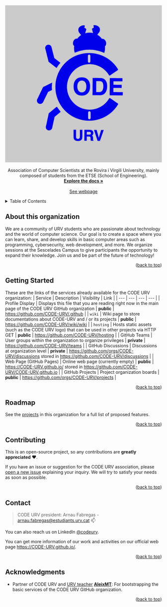 <a name="readme-top"></a>

<!-- PROJECT LOGO -->
<br />
<div align="center">
  <a href="https://github.com/CODE-URV">
    <img src="https://raw.githubusercontent.com/CODE-URV/hosting/refs/heads/master/assets/code-urv-logo.png" alt="Logo">
  </a>

  <p align="center">
    Association of Computer Scientists at the Rovira i Virgili University, mainly composed of students from the ETSE (School of Engineering).
    <br />
    <a href="https://github.com/CODE-URV/wiki/wiki"><strong>Explore the docs »</strong></a>
    <br />
    <br />
    <a href="https://CODE-URV.github.io/">See webpage</a>
  </p>
</div>



<!-- TABLE OF CONTENTS -->
<details>
  <summary>Table of Contents</summary>
  <ol>
    <li><a href="#about-this-organization">About this organization</a></li>
    <li><a href="#getting-started">Getting Started</a></li>
    <li><a href="#roadmap">Roadmap</a></li>
    <li><a href="#contributing">Contributing</a></li>
    <li><a href="#contact">Contact</a></li>
    <li><a href="#acknowledgments">Acknowledgments</a></li>
  </ol>
</details>



<!-- ABOUT THE PROJECT -->
## About this organization
We are a community of URV students who are passionate about technology and the world of computer science. Our goal is
to create a space where you can learn, share, and develop skills in basic computer areas such as programming, 
cybersecurity, web development, and more. We organize sessions at the Sescelades Campus to give participants the 
opportunity to expand their knowledge. Join us and be part of the future of technology!

<p align="right">(<a href="#readme-top">back to top</a>)</p>


<!-- GETTING STARTED -->
## Getting Started
These are the links of the services already available for the CODE URV organization:
| Service | Description | Visibility | Link |
| --- | --- | --- | --- |
| Profile Display | Displays this file that you are reading right now in the main page of the CODE URV GitHub organization | **public** | https://github.com/CODE-URV/.github |
| `wiki` | Wiki page to store documentations about CODE-URV and / or its projects | **public** | https://github.com/CODE-URV/wiki/wiki |
| `hosting` | Hosts static assets (such as the CODE URV logo) that can be used in other projects via HTTP GET | **public** | https://github.com/CODE-URV/hosting |
| GitHub Teams | User groups within the organization to organize privileges | **private** | https://github.com/CODE-URV/teams |
| GitHub Discussions | Discussions at organization level | **private** | https://github.com/orgs/CODE-URV/discussions stored in https://github.com/CODE-URV/discussions | 
| Web Page (GitHub Pages) | Online web page (currently empty) | **public** | https://CODE-URV.github.io/ stored in https://github.com/CODE-URV/CODE-URV.github.io |
| GitHub Projects | Project organization boards | **public** | https://github.com/orgs/CODE-URV/projects |

<p align="right">(<a href="#readme-top">back to top</a>)</p>



<!-- ROADMAP -->
## Roadmap
See the [projects](https://github.com/orgs/CODE-URV/projects) in this organization for a full list of proposed 
features.

<p align="right">(<a href="#readme-top">back to top</a>)</p>



<!-- CONTRIBUTING -->
## Contributing
This is an open-source project, so any contributions are **greatly appreciated** ❤. 

If you have an issue or suggestion for the CODE URV association, please 
[open a new issue](https://github.com/CODE-URV/.github/issues/new) explaining your inquiry. We will try to satisfy your 
needs as soon as possible. 

<p align="right">(<a href="#readme-top">back to top</a>)</p>



<!-- CONTACT -->
## Contact

>CODE URV president: Arnau Fabregas - [arnau.fabregas@estudiants.urv.cat](arnau.fabregas@urv.cat) 📫

You can also reach us on LinkedIn [@codeurv](https://es.linkedin.com/in/codeurv).

You can get more information of our work and activities on our official web page https://CODE-URV.github.io/.

<p align="right">(<a href="#readme-top">back to top</a>)</p>



<!-- ACKNOWLEDGMENTS -->
## Acknowledgments
* Partner of CODE URV and [URV teacher](https://www.urv.cat/html/docencia-per-centre/general-I65230.php) [**AleixMT**](https://github.com/AleixMT): For bootstrapping the basic services 
  of the CODE URV GitHub organization. 

<p align="right">(<a href="#readme-top">back to top</a>)</p>



